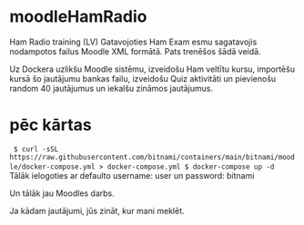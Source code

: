 # moodleHamRadio
Ham Radio training (LV)
Gatavojoties Ham Exam esmu sagatavojis nodampotos failus Moodle XML formātā.
Pats trenēšos šādā veidā.

Uz Dockera uzlikšu Moodle sistēmu, izveidošu Ham veltītu kursu, importēšu kursā šo jautājumu bankas failu, izveidošu Quiz aktivitāti un pievienošu random 40 jautājumus un iekalšu zināmos jautājumus.

# pēc kārtas
 ` ` `
$ curl -sSL https://raw.githubusercontent.com/bitnami/containers/main/bitnami/moodle/docker-compose.yml > docker-compose.yml
$ docker-compose up -d
 ` ` `
Tālāk ielogoties ar defaulto username: user un password: bitnami

Un tālāk jau Moodles darbs.

Ja kādam jautājumi, jūs zināt, kur mani meklēt.
